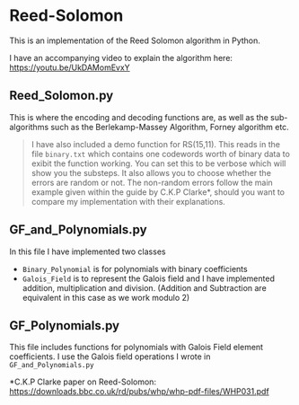 # Reed-Solomon
This is an implementation of the Reed Solomon algorithm in Python.

I have an accompanying video to explain the algorithm here: https://youtu.be/UkDAMomEvxY

## Reed_Solomon.py
This is where the encoding and decoding functions are, as well as the sub-algorithms such as the
Berlekamp-Massey Algorithm, Forney algorithm etc.

> I have also included a demo function for RS(15,11). This reads in the file `binary.txt` which contains one codewords worth of binary data to exibit the function working. You can set this to be verbose which will show you the substeps. It also allows you to choose whether the errors are random or not. The non-random errors follow the main example given within the guide by C.K.P Clarke*, should you want to compare my implementation with their explanations.

## GF_and_Polynomials.py
In this file I have implemented two classes
 - `Binary_Polynomial` is for polynomials with binary coefficients
 - `Galois_Field` is to represent the Galois field and I have implemented addition, multiplication and division. (Addition and Subtraction are equivalent in this case as we work modulo 2)

## GF_Polynomials.py
This file includes functions for polynomials with Galois Field element coefficients. I use
the Galois field operations I wrote in `GF_and_Polynomials.py`


*C.K.P Clarke paper on Reed-Solomon: https://downloads.bbc.co.uk/rd/pubs/whp/whp-pdf-files/WHP031.pdf